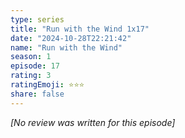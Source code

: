 ```yaml
---
type: series
title: "Run with the Wind 1x17"
date: "2024-10-28T22:21:42"
name: "Run with the Wind"
season: 1
episode: 17
rating: 3
ratingEmoji: ⭐️⭐️⭐️
share: false
---
```


_[No review was written for this episode]_
